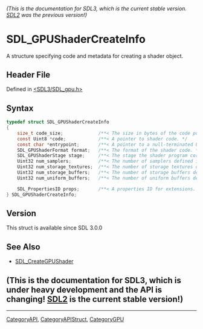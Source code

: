 ###### (This is the documentation for SDL3, which is the current stable version. [SDL2](https://wiki.libsdl.org/SDL2/) was the previous version!)
# SDL_GPUShaderCreateInfo

A structure specifying code and metadata for creating a shader object.

## Header File

Defined in [<SDL3/SDL_gpu.h>](https://github.com/libsdl-org/SDL/blob/main/include/SDL3/SDL_gpu.h)

## Syntax

```c
typedef struct SDL_GPUShaderCreateInfo
{
    size_t code_size;             /**< The size in bytes of the code pointed to. */
    const Uint8 *code;            /**< A pointer to shader code. */
    const char *entrypoint;       /**< A pointer to a null-terminated UTF-8 string specifying the entry point function name for the shader. */
    SDL_GPUShaderFormat format;   /**< The format of the shader code. */
    SDL_GPUShaderStage stage;     /**< The stage the shader program corresponds to. */
    Uint32 num_samplers;          /**< The number of samplers defined in the shader. */
    Uint32 num_storage_textures;  /**< The number of storage textures defined in the shader. */
    Uint32 num_storage_buffers;   /**< The number of storage buffers defined in the shader. */
    Uint32 num_uniform_buffers;   /**< The number of uniform buffers defined in the shader. */

    SDL_PropertiesID props;       /**< A properties ID for extensions. Should be 0 if no extensions are needed. */
} SDL_GPUShaderCreateInfo;
```

## Version

This struct is available since SDL 3.0.0

## See Also

- [SDL_CreateGPUShader](SDL_CreateGPUShader)


## (This is the documentation for SDL3, which is under heavy development and the API is changing! [SDL2](https://wiki.libsdl.org/SDL2/) is the current stable version!)



----
[CategoryAPI](CategoryAPI), [CategoryAPIStruct](CategoryAPIStruct), [CategoryGPU](CategoryGPU)

